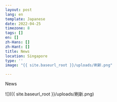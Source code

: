 ```yaml
---
layout: post
lang: en
template: Japanese
date: 2022-04-25
timezone: 8
tags: []
en: []
zh-Hans: []
zh-Hant: []
title: News
location: Singapore
type: ''
image: "{{ site.baseurl_root }}/uploads/刷新.png"

---
```

News

![]({{ site.baseurl_root }}/uploads/刷新.png)